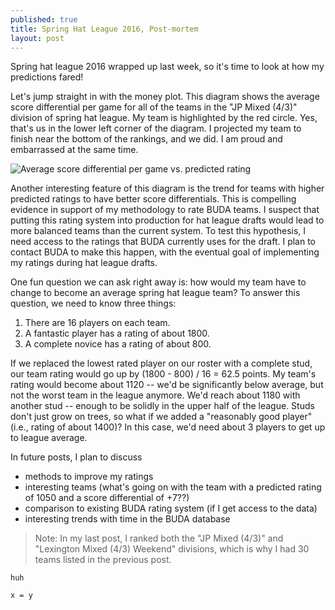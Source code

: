 ```yaml
---
published: true
title: Spring Hat League 2016, Post-mortem
layout: post
---
```

Spring hat league 2016 wrapped up last week, so it's time to look at how my
predictions fared!

Let's jump straight in with the money plot.  This diagram shows the average
score differential per game for all of the teams in the "JP Mixed (4/3)"
division of spring hat league.  My team is highlighted by the red circle.  Yes,
that's us in the lower left corner of the diagram.  I projected my team to
finish near the bottom of the rankings, and we did.  I am proud and 
embarrassed at the same time.

![Average score differential per game vs. predicted
rating](https://github.com/sbussmann/buda-rank/blob/master/Code/SpringHat2016_validation.png?raw=true)

Another interesting feature of this diagram is the trend for teams with 
higher predicted ratings to have better score differentials.  This is 
compelling evidence in support of my methodology to rate BUDA teams.  I 
suspect that putting this rating system into production for hat 
league drafts would lead to more balanced teams than the current system.  To 
test this hypothesis, I need access to the ratings that BUDA currently uses 
for the draft.  I plan to contact BUDA to make this happen, with the eventual
 goal of implementing my ratings during hat league drafts.
 
One fun question we can ask right away is: how would my team have to change 
to become an average spring hat league team?  To answer this question, we 
need to know three things: 

 1. There are 16 players on each team.
 2. A fantastic player has a rating of about 1800.
 3. A complete novice has a rating of about 800.  
 
If we replaced the lowest rated player on our roster with a complete stud, our
team rating would go up by (1800 - 800) / 16 = 62.5 points.  My team's rating
would become about 1120 -- we'd be significantly below average, but not the
worst team in the league anymore.  We'd reach about 1180 with another stud --
enough to be solidly in the upper half of the league.  Studs don't just grow on
trees, so what if we added a "reasonably good player" (i.e., rating of about
1400)?  In this case, we'd need about 3 players to get up to league average.
 
In future posts, I plan to discuss

 - methods to improve my ratings
 - interesting teams (what's going on with the team with a predicted rating 
  of 1050 and a score differential of +7??)
 - comparison to existing BUDA rating system (if I get access to the data)
 - interesting trends with time in the BUDA database

> Note: In my last post, I ranked both the "JP Mixed (4/3)" and "Lexington Mixed
(4/3) Weekend" divisions, which is why I had 30 teams listed in the previous
post.

`huh`

```
x = y
```